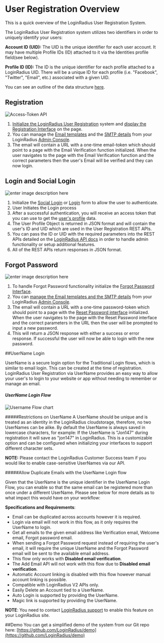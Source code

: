 User Registration Overview
====

This is a quick overview of the LoginRadius User Registration System. 

The LoginRadius User Registration system utilizes two identifiers in order to uniquely identify your users:

**Account ID (UID):** The UID is the unique identifier for each user account. It may have multiple Profile IDs (ID) attached to it via the Identities profile field(see below).

**Profile ID (ID):** The ID is the unique identifier for each profile attached to a LoginRadius UID. There will be a unique ID for each profile (i.e. "Facebook", "Twitter", "Email", etc.) associated with a given UID.

You can see an outline of the data structure [here](https://www.loginradius.com/legacy/docs/api/v2/data-points-and-response-code/data-points).

## Registration

![Access-Token API](https://apidocs.lrcontent.com/images/Sequence-Charts---Registration_1443258ac0e14495278.42896836.png "Registration")

1. [Initialize the LoginRadius User Registration](https://www.loginradius.com/legacy/docs/api/v2/user-registration/user-registration-getting-started#initializationofloginradiusobject3) system and [display the Registration Interface](https://www.loginradius.com/legacy/docs/api/v2/user-registration/user-registration-getting-started#registration5) on the page.
2. You can manage the [Email templates](https://www.loginradius.com/legacy/docs/api/v2/admin-console/platform-configuration/standard-login/email-templates/) and the [SMTP details](https://www.loginradius.com/legacy/docs/infrastructure-and-security/smtp-overview) from your LoginRadius [Admin Console](https://adminconsole.loginradius.com/platform-configuration/identity-workflow/communication-configuration).
3. The email will contain a URL with a one-time email-token which should point to a page with the Email Verification function initialized. When the user navigates to the page with the Email Verification function and the correct parameters then the user's Email will be verified and they can now login.

## Login and Social Login

![enter image description here](https://apidocs.lrcontent.com/images/Sequence-Charts---Login-_1366758ac0eb1d80741.72710112.png "Login")

1. Initialize the [Social Login](https://www.loginradius.com/legacy/docs/api/v2/user-registration/user-registration-getting-started#sociallogin8) or [Login](https://www.loginradius.com/legacy/docs/api/v2/user-registration/user-registration-getting-started#login7) form to allow the user to authenticate.
2. User Initiates the Login process
3. After a successful authentication, you will receive an access token that you can use to get the [user's profile](https://www.loginradius.com/legacy/docs/api/v2/social-login/user-profile) data.
4. The User Profile Object is returned in JSON format and will contain the user's ID and UID which are used in the User Registration REST APIs.
5. You can pass the ID or UID with the required parameters into the REST APIs detailed on the [LoginRadius API docs](https://www.loginradius.com/legacy/docs/api/v2/data-points-and-response-code/data-points) in order to handle admin functionality or setup additional features.
6. All of the REST APIs return responses in JSON format.

## Forgot Password

![enter image description here](https://apidocs.lrcontent.com/images/Sequence-Charts---Forgot-Password_2244958ac0f7790edb9.87329839.png "Forgot-Password")

1. To handle Forgot Password functionality initialize the [Forgot Password Interface](https://www.loginradius.com/legacy/docs/api/v2/user-registration/user-registration-getting-started#forgotpassword12).
2. You can [manage the Email templates and the SMTP details](https://www.loginradius.com/legacy/docs/api/v2/admin-console/platform-configuration/standard-login/email-templates/#email-template-management) from your LoginRadius [Admin Console](https://adminconsole.loginradius.com/platform-configuration/identity-workflow/communication-configuration).
3. The email will contain a URL with a one-time password-token which should point to a page with the [Reset Password interface](https://www.loginradius.com/legacy/docs/api/v2/deployment/js-libraries/getting-started/#resetpassword13) initialized. When the user navigates to the page with the Reset Password interface and the correct parameters in the URL then the user will be prompted to input a new password.
4. This will return a JSON response with either a success or error response. If successful the user will now be able to login with the new password.

##UserName Login

UserName is a secure login option for the Traditional Login flows, which is similar to email login. This can be created at the time of registration. LoginRadius User Registration via UserName provides an easy way to allow your user's to login to your website or app without needing to remember or manage an email.

##### UserName Login Flow

![Username Flow chart](https://apidocs.lrcontent.com/images/Username-flow-3_148616109b07c5f8554-95150622-1_183324833965bc927db83e35.54461446.png "Flow chart")

#####Restrictions on UserName
A UserName should be unique and is treated as an identity in the LoginRadius cloudstorage, therefore, no two UserNames can be alike. By default the UserName is always saved in lowercase characters, for example: If the UserName is "Jon147" during registration it will save as "jon147" in LoginRadius. This is a customizable option and can be configured when initializing your interfaces to support different character sets.
<br>

**NOTE:** Please contact the LoginRadius Customer Success team if you would like to enable case-sensitive UserNames via our API.

#####Allow Duplicate Emails with the UserName Login flow

Given that the UserName is the unique identifier in the UserName Login Flow, you can enable so that the same email can be registered more than once under a different UserName. Please see below for more details as to what impact this would have on your workflow:

**Specifications and Requirements**:

- Email can be duplicated across accounts however it is required.
- Login via email will not work in this flow, as it only requires the UserName to login.
- Get all emails to the given email address like Verification email, Welcome email, Forgot password email.
- When sending a Forgot Password request instead of requiring the user's email, it will require the unique UserName and the Forgot Password email will be sent to the available email address.
- This flow only works with **Disabled email verification**.
- The Add Email API will not work with this flow due to **Disabled email verification**.
- Automatic Account linking is disabled with this flow however manual account linking is possible.
- Compatible with LoginRadius V2 APIs only.
- Easily Delete an Account tied to a UserName.
- Auto Login is supported by providing the UserName.
- Magic link is supported by providing the UserName.

**NOTE**: You need to contact [LoginRadius support](https://www.loginradius.com/legacy/docs/getting-started/general-questions/support-faq#how-do-i-contact-loginradius-support-) to enable this feature on your LoginRadius site.

##Demo
You can get a simplified demo of the system from our Git repo here: [https://github.com/LoginRadius/demo](https://github.com/LoginRadius/demo)
